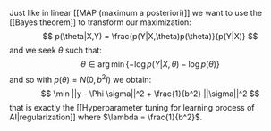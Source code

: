 Just like in linear [[MAP (maximum a posteriori)]] we want to use the [[Bayes theorem]] to transform our maximization:
$$
p(\theta|X,Y) = \frac{p(Y|X,\theta)p(\theta)}{p(Y|X)}
$$
and we seek $\theta$ such that:
$$
\theta \in \arg \min\{-\log p(Y|X,\theta) - \log p(\theta)\}
$$
and so with $p(\theta) = N(0, b^2I)$ we obtain:
$$
\min ||y - \Phi \sigma||^2 + \frac{1}{b^2} ||\sigma||^2
$$
that is exactly the [[Hyperparameter tuning for learning process of AI|regularization]] where $\lambda = \frac{1}{b^2}$.